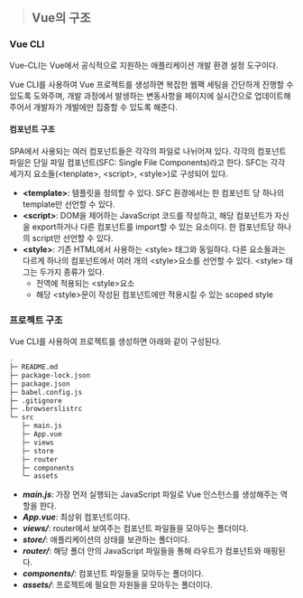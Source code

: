 > ## Vue의 구조



### Vue CLI

Vue-CLI는 Vue에서 공식적으로 지원하는 애플리케이션 개발 환경 설정 도구이다.

Vue CLI를 사용하여 Vue 프로젝트를 생성하면 복잡한 웹팩 세팅을 간단하게 진행할 수 있도록 도와주며, 개발 과정에서 발생하는 변동사항을 페이지에 실시간으로 업데이트해 주어서 개발자가 개발에만 집중할 수 있도록 해준다.



#### 컴포넌트 구조

SPA에서 사용되는 여러 컴포넌트들은 각각의 파일로 나뉘어져 있다. 각각의 컴포넌트 파일은 단일 파일 컴포넌트(SFC: Single File Components)라고 한다. SFC는 각각 세가지 요소들(\<tenplate>, \<script>, \<style>)로 구성되어 있다.

* **\<template>**: 템플릿을 정의할 수 있다. SFC 환경에서는 한 컴포넌트 당 하나의 template만 선언할 수 있다.
* **\<script>**: DOM을 제어하는 JavaScript 코드를 작성하고, 해당 컴포넌트가 자신을 export하거나 다른 컴포넌트를 import할 수 있는 요소이다. 한 컴포넌트당 하나의 script만 선언할 수 있다.
* **\<style>**: 기존 HTML에서 사용하는 \<style> 태그와 동일하다. 다른 요소들과는 다르게 하나의 컴포넌트에서 여러 개의 \<style>요소를 선언할 수 있다. \<style> 태그는 두가지 종류가 있다.
  * 전역에 적용되는 \<style>요소
  * 해당 \<style>문이 작성된 컴포넌트에만 적용시킬 수 있는 scoped style

### 프로젝트 구조

Vue CLI를 사용하여 프로젝트를 생성하면 아래와 같이 구성된다.

```bash
.
├─ README.md
├─ package-lock.json
├─ package.json
├─ babel.config.js
├─ .gitignore
├─ .browserslistrc
└─ src
   ├─ main.js
   ├─ App.vue
   ├─ views
   ├─ store
   ├─ router
   ├─ components
   └─ assets
```



* **_main.js_**: 가장 먼저 실행되는 JavaScript 파일로 Vue 인스턴스를 생성해주는 역할을 한다.
* **_App.vue_**: 최상위 컴포넌트이다.
* **_views/_**: router에서 보여주는 컴포넌트 파일들을 모아두는 폴더이다.
* **_store/_**: 애플리케이션의 상태를 보관하는 폴더이다.
* **_router/_**: 해당 폴더 안의 JavaScript 파일들을 통해 라우트가 컴포넌트와 매핑된다.
* **_components/_**: 컴포넌트 파일들을 모아두는 폴더이다.
* **_assets/_**: 프로젝트에 필요한 자원들을 모아두는 폴더이다.

